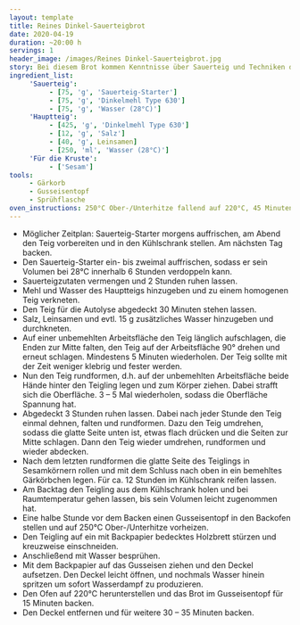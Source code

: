 ```yaml
---
layout: template
title: Reines Dinkel-Sauerteigbrot
date: 2020-04-19
duration: ~20:00 h
servings: 1
header_image: /images/Reines Dinkel-Sauerteigbrot.jpg
story: Bei diesem Brot kommen Kenntnisse über Sauerteig und Techniken der Teigführung zum Einsatz. Mit 70% Hydration ist der Teig einfach zu führen und daher für Lernende praktisch. Das fertige Brot hat eine knusprige Kruste mit Sesam-Aroma und dank der Leinsamen eine weiche Krume mit Biss.
ingredient_list:
     'Sauerteig':
          - [75, 'g', 'Sauerteig-Starter']
          - [75, 'g', 'Dinkelmehl Type 630']
          - [75, 'g', 'Wasser (28°C)']
     'Hauptteig':
          - [425, 'g', 'Dinkelmehl Type 630']
          - [12, 'g', 'Salz']
          - [40, 'g', Leinsamen]
          - [250, 'ml', 'Wasser (28°C)']
     'Für die Kruste':
          - ['Sesam']
tools:
     - Gärkorb
     - Gusseisentopf
     - Sprühflasche
oven_instructions: 250°C Ober-/Unterhitze fallend auf 220°C, 45 Minuten
---
```


- Möglicher Zeitplan: Sauerteig-Starter morgens auffrischen, am Abend den Teig vorbereiten und in den Kühlschrank stellen. Am nächsten Tag backen.
- Den Sauerteig-Starter ein- bis zweimal auffrischen, sodass er sein Volumen bei 28°C innerhalb 6 Stunden verdoppeln kann.
- Sauerteigzutaten vermengen und 2 Stunden ruhen lassen.
- Mehl und Wasser des Hauptteigs hinzugeben und zu einem homogenen Teig verkneten.
- Den Teig für die Autolyse abgedeckt 30 Minuten stehen lassen.
- Salz, Leinsamen und evtl. 15 g zusätzliches Wasser hinzugeben und durchkneten.
- Auf einer unbemehlten Arbeitsfläche den Teig länglich aufschlagen, die Enden zur Mitte falten, den Teig auf der Arbeitsfläche 90° drehen und erneut schlagen. Mindestens 5 Minuten wiederholen. Der Teig sollte mit der Zeit weniger klebrig und fester werden.
- Nun den Teig rundformen, d.h. auf der unbemehlten Arbeitsfläche beide Hände hinter den Teigling legen und zum Körper ziehen. Dabei strafft sich die Oberfläche. 3 – 5 Mal wiederholen, sodass die Oberfläche Spannung hat.
- Abgedeckt 3 Stunden ruhen lassen. Dabei nach jeder Stunde den Teig einmal dehnen, falten und rundformen. Dazu den Teig umdrehen, sodass die glatte Seite unten ist, etwas flach drücken und die Seiten zur Mitte schlagen. Dann den Teig wieder umdrehen, rundformen und wieder abdecken.
- Nach dem letzten rundformen die glatte Seite des Teiglings in Sesamkörnern rollen und mit dem Schluss nach oben in ein bemehltes Gärkörbchen legen. Für ca. 12 Stunden im Kühlschrank reifen lassen.
- Am Backtag den Teigling aus dem Kühlschrank holen und bei Raumtemperatur gehen lassen, bis sein Volumen leicht zugenommen hat.
- Eine halbe Stunde vor dem Backen einen Gusseisentopf in den Backofen stellen und auf 250°C Ober-/Unterhitze vorheizen.
- Den Teigling auf ein mit Backpapier bedecktes Holzbrett stürzen und kreuzweise einschneiden.
- Anschließend mit Wasser besprühen.
- Mit dem Backpapier auf das Gusseisen ziehen und den Deckel aufsetzen. Den Deckel leicht öffnen, und nochmals Wasser hinein spritzen um sofort Wasserdampf zu produzieren.
- Den Ofen auf 220°C herunterstellen und das Brot im Gusseisentopf für 15 Minuten backen.
- Den Deckel entfernen und für weitere 30 – 35 Minuten backen.